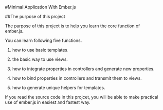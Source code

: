 #Minimal Application With Ember.js

##The purpose of this project

The purpose of this project is to help you learn the core function of ember.js.

You can learn following five functions.

1. how to use basic templates.

2. the basic way to use views.

3. how to integrate properties in controllers and generate new properties.

4. how to bind properties in controllers and transmit them to views.

5. how to generate unique helpers for templates.

If you read the source code in this projcet, you will be able to make practical use of ember.js in easiest and fastest way.
